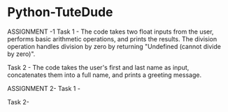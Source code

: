 # Python-TuteDude
ASSIGNMENT -1
Task 1 - 
The code takes two float inputs from the user, performs basic arithmetic operations, and prints the results. The division operation handles division by zero by returning "Undefined (cannot divide by zero)".

Task 2 - The code takes the user's first and last name as input, concatenates them into a full name, and prints a greeting message.

ASSIGNMENT 2-
Task 1 - 

Task 2- 